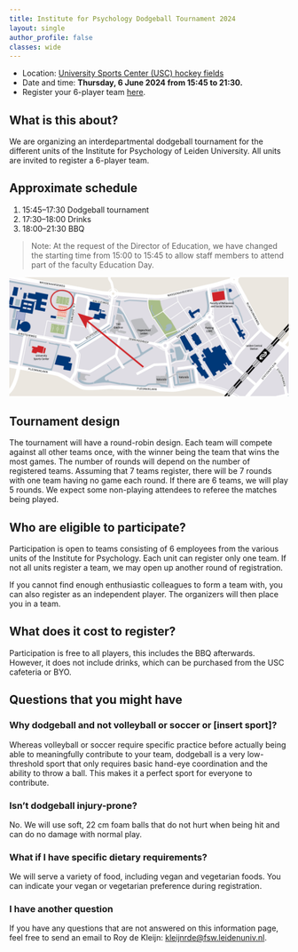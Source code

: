 ```yaml
---
title: Institute for Psychology Dodgeball Tournament 2024
layout: single
author_profile: false
classes: wide
---
```


- Location: [University Sports Center (USC) hockey fields](https://maps.app.goo.gl/yWmSJjPauUc7BFiR9)
- Date and time: **Thursday, 6 June 2024 from 15:45 to 21:30.**
- Register your 6-player team [here](https://docs.google.com/forms/d/e/1FAIpQLSeehFEN6nkCTLKQfdg2eSbyI3TceohdeIHmib764AWZbUAs-g/viewform?usp=sf_link).

## What is this about?
We are organizing an interdepartmental dodgeball tournament for the different units of the Institute for Psychology of Leiden University. All units are invited to register a 6-player team.

## Approximate schedule
1. 15:45–17:30 Dodgeball tournament
2. 17:30–18:00 Drinks
3. 18:00–21:30 BBQ

> Note: At the request of the Director of Education, we have changed the starting time from 15:00 to 15:45 to allow staff members to attend part of the faculty Education Day.

![Location of the tournament](dodgeball-map.png)

## Tournament design
The tournament will have a round-robin design. Each team will compete against all other teams once, with the winner being the team that wins the most games. The number of rounds will depend on the number of registered teams. Assuming that 7 teams register, there will be 7 rounds with one team having no game each round. If there are 6 teams, we will play 5 rounds. We expect some non-playing attendees to referee the matches being played.

## Who are eligible to participate?
Participation is open to teams consisting of 6 employees from the various units of the Institute for Psychology. Each unit can register only one team. If not all units register a team, we may open up another round of registration.

If you cannot find enough enthusiastic colleagues to form a team with, you can also register as an independent player. The organizers will then place you in a team.

## What does it cost to register?
Participation is free to all players, this includes the BBQ afterwards. However, it does not include drinks, which can be purchased from the USC cafeteria or BYO.


## Questions that you might have

### Why dodgeball and not volleyball or soccer or [insert sport]?
Whereas volleyball or soccer require specific practice before actually being able to meaningfully contribute to your team, dodgeball is a very low-threshold sport that only requires basic hand-eye coordination and the ability to throw a ball. This makes it a perfect sport for everyone to contribute.

### Isn’t dodgeball injury-prone?
No. We will use soft, 22 cm foam balls that do not hurt when being hit and can do no damage with normal play.

### What if I have specific dietary requirements?
We will serve a variety of food, including vegan and vegetarian foods. You can indicate your vegan or vegetarian preference during registration.

### I have another question
If you have any questions that are not answered on this information page, feel free to send an email to Roy de Kleijn: [kleijnrde@fsw.leidenuniv.nl](mailto:kleijnrde@fsw.leidenuniv.nl).

